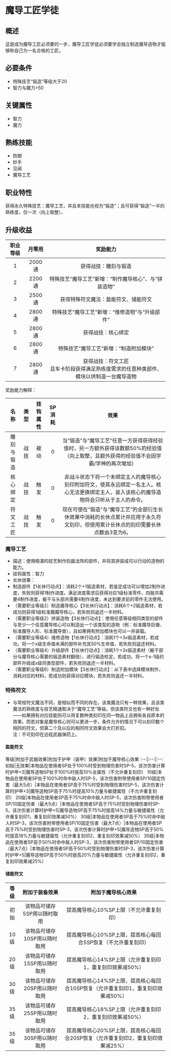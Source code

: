 # 魔导工匠学徒

## 概述

这是成为魔导工匠必须要的一步，魔导工匠学徒必须要学会独立制造魔导造物才能够称自己为一名合格的工匠。

## 必要条件

* 特殊技艺“锻造”等级大于20
* 智力与魔力>50

## 关键属性

* 智力
* 魔力

## 熟练技能

* 防御
* 妙手
* 见闻
* 魔导工艺

## 职业特性

获得永久特殊技艺：魔导工艺，并且本技能也视为“锻造”；且可获得“锻造”一半的熟练度，仅一次（向上取整）。

## 升级收益

职业等级|月零用|奖励能力
:--:|:--:|:--:
1|2000通|获得战技：雕刻与锻造
2|2200通|特殊技艺“魔导工艺”新增：“制作魔导核心”、与“拼装造物”
3|2500通|获得特殊符文魔法：盈能符文、储能符文
4|2800通|特殊技艺“魔导工艺”新增：“维修造物”与“升级部件”
5|2800通|获得战技：核心绑定
6|2800通|特殊技艺“魔导工艺”新增：“制造附加模块”
7|2800通|获得战技：符文工匠<br>且车卡阶段获得满足熟练度需求的任意种类部件、模块以供制造一台魔导造物

奖励能力解释：

名称|类型|挂钩属性|SP消耗|效果
:--:|:--:|:--:|:--:|:--:
雕刻与锻造|战技|被动|0|当“锻造”与“魔导工艺”任意一方获得获得经验值时，另一方额外获得该数额50%的经验值（向上取整，且额外获得的经验值不会因学霸/学神的再次增加）
核心绑定|战技|触发|0|非战斗状态下将一个未绑定主人的魔导核心刻印附加符文，使其永远绑定一名主人。核心无法更换绑定主人，装入该核心的魔导造物将会只听从于主人的命令。
符文工匠|战技|触发|0|现在可使在“锻造”与“魔导工艺”的全部衍生长休效果中消耗的长休点累计并应用于永久符文刻印，但使用累计长休点的刻印需要长休点数由3变为6。

### 魔导工艺

* 描述：使用精湛的技艺制作刻画法阵的部件，并将其拼装成可以行动的造物的能力。
* 挂钩属性：智力
* 长休效果：
* 制造部件【1长休行动点】：消耗2个+1锻造素材，若鉴定成功可以增加2制作进度，失败则获得1制作进度。满足进度需求后获得对应1级标准零件，四肢共需要4制作进度，躯干与头部共需要4制作进度，未达到要求前的零件无法使用。
* （需要职业等级2）制造魔导核心【3长休行动点】：消耗6个+2锻造素材，若成功则获得1级标准魔魔导核心，若失败则返还一半材料。
* （需要职业等级2）拼装造物【3长休行动点】：使用任意等级相同类型的部件与至少一个任意魔导核心可以制造出一个该类型的造物（例：标准魔导巨像、标准魔导人形、标准魔导兽），且如果拥有附加模块也可以一并装载。
* （需要职业等级4）维修造物【1长休行动点】：消耗1个+3x锻造素材，若成功，将一个x级生命值未满的部件补充其50%生命值，若失败则返还材料。
* （需要职业等级4）升级部件【1长休行动点】：消耗1个+3x锻造素材（躯干部分与魔导核心需要的锻造素材翻倍），进行锻造检定，若成功，将一个x-1级的部件升级成x级同类型部件，若失败则返还一半材料。
* （需要职业等级6）制造附加模块【3长休行动点】：从下表中选择模块制作，消耗对应的材料，若成功则获得对应模块，若失败则返还一半材料。

### 特殊符文

* 与常规符文魔法不同，是相似而不同的存在。该类魔法只有一种效果，且该类魔法的熟练度与技艺精通取决于“魔导工艺”等级。但该类符文也有一种好处——如果拥有对应技能则可以用复数种类刻印在同一物品上且拥有各自原本的效果。而若对象是魔导核心则可以更进一步，条件允许的情况下可以刻印数个相同的符文，但第二个及以后的相同符文效果会大打折扣。<br>注：不可刻印在远程武器弹药上。

#### 盈能符文

等级|附加于武器效果|附加于护甲（装甲）效果|附加于魔导核心效果
:--:|:--:|:--:
初始|无效果|本物品在使用者SP处于100%时受到物理伤害时SP-5，该次伤害计算时护甲+3|魔导造物SP处于100%时提高10%全属性（不允许重复刻印）
10级|本物品在使用者SP处于100%时命中敌人时SP-5，该次伤害附带使用者SP/10固定伤害（最大5点）|本物品在使用者SP高于75%时受到物理伤害时SP-5，该次伤害计算时护甲+3|魔导造物SP高于75%时提高10%力量与敏捷属性（不允许重复刻印）
20级|本物品在使用者SP高于75%时命中敌人时SP-5，该次伤害附带使用者SP/10固定伤害（最大5点）|本物品在使用者SP高于75%时受到物理伤害时SP-5，该次伤害计算时护甲+5|魔导造物SP高于75%时提高14%力量与敏捷属性（允许重复刻印1，重复刻印效果减50%）
30级|本物品在使用者SP高于75%时命中敌人时SP-3，该次伤害附带使用者SP/10固定伤害（最大7点）|本物品在使用者SP高于75%时受到物理伤害时SP-3，该次伤害计算时护甲+5|魔导造物SP高于50%时提高18%力量与敏捷属性（允许重复刻印2，重复刻印效果减50%）
35级|本物品在使用者SP高于50%时命中敌人时SP-3，该次伤害附带使用者SP/10固定伤害（最大7点）|本物品在使用者SP高于50%时受到物理伤害时SP-3，该次伤害计算时护甲+5|魔导造物SP高于50%时提高20%力量与敏捷属性（允许重复刻印2，重复刻印效果减25%）

#### 储能符文

等级|附加于装备效果|附加于魔导核心效果
:--:|:--:|:--:
初始|该物品可储存5SP用以随时取用|提高魔导核心10%SP上限（不允许重复刻印）
10级|该物品可储存10SP用以随时取用|提高魔导核心10%SP上限，提高核心每回合5SP恢复（不允许重复刻印）
20级|该物品可储存15SP用以随时取用|提高魔导核心14%SP上限（允许重复刻印1，重复刻印效果减50%）
30级|该物品可储存20SP用以随时取用|提高魔导核心14%SP上限，提高核心每回合10SP恢复（允许重复刻印1，重复刻印效果减50%）
35级|该物品可储存25SP用以随时取用|提高魔导核心18%SP上限（允许重复刻印2，重复刻印效果减50%）
35级|该物品可储存30SP用以随时取用|提高魔导核心20%SP上限，提高核心每回合20SP恢复（允许重复刻印2，重复刻印效果减25%）